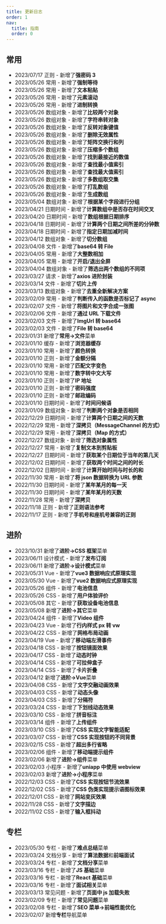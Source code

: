 ```yaml
---
title: 更新日志
order: 1
nav:
  title: 指南
  order: 0
---
```


## 常用

- 2023/07/17 正则 - 新增了**强密码 3**
- 2023/05/26 常用 - 新增了**强制等待**
- 2023/05/26 常用 - 新增了**文本粘贴**
- 2023/05/26 常用 - 新增了**元素滚动**
- 2023/05/26 常用 - 新增了**进制转换**
- 2023/05/26 数组对象 - 新增了**比较两个对象**
- 2023/05/26 数组对象 - 新增了**字符串转对象**
- 2023/05/26 数组对象 - 新增了**反转对象键值**
- 2023/05/26 数组对象 - 新增了**删除无效属性**
- 2023/05/26 数组对象 - 新增了**矩阵交换行和列**
- 2023/05/26 数组对象 - 新增了**压缩多个数组**
- 2023/05/26 数组对象 - 新增了**找到最接近的数值**
- 2023/05/26 数组对象 - 新增了**查找最小值索引**
- 2023/05/26 数组对象 - 新增了**查找最大值索引**
- 2023/05/26 数组对象 - 新增了**多数组取交集**
- 2023/05/26 数组对象 - 新增了**打乱数组**
- 2023/05/26 数组对象 - 新增了**生成数组**
- 2023/05/04 数组对象 - 新增了**根据某个字段进行分组**
- 2023/04/21 日期时间 - 新增了**计算数组中是否存在时间交叉**
- 2023/04/20 日期时间 - 新增了**数组根据日期排序**
- 2023/04/18 日期时间 - 新增了**计算两个日期之间所差的分钟数**
- 2023/04/18 日期时间 - 新增了**指定日期加减时间**
- 2023/04/12 数组对象 - 新增了**切分数组**
- 2023/04/08 文件 - 新增了**base64 转 File**
- 2023/04/05 常用 - 新增了**大整数相加**
- 2023/04/05 常用 - 新增了**开启/退出全屏**
- 2023/04/04 数组对象 - 新增了**筛选出两个数组的不同项**
- 2023/03/27 请求 - 新增了**axios 进阶封装**
- 2023/03/14 文件 - 新增了**切片上传**
- 2023/03/13 数组对象 - 新增了**去重全新解决方案**
- 2023/02/09 常用 - 新增了**判断传入的函数是否标记了 async**
- 2023/02/07 文件 - 新增了**将图片和文字合成一张图**
- 2023/02/06 文件 - 新增了**通过 URL 下载文件**
- 2023/02/03 文件 - 新增了**ImgUrl 转 base64**
- 2023/02/03 文件 - 新增了**File 转 base64**
- 2023/01/31 新增了**常用->文件**菜单
- 2023/01/10 缓存 - 新增了**浏览器缓存**
- 2023/01/10 常用 - 新增了**颜色转换**
- 2023/01/10 正则 - 新增了**金额分隔**
- 2023/01/10 常用 - 新增了**匹配文字变色**
- 2023/01/10 常用 - 新增了**数字转中文大写**
- 2023/01/10 正则 - 新增了**IP 地址**
- 2023/01/10 正则 - 新增了**密码强度**
- 2023/01/10 正则 - 新增了**邮政编码**
- 2023/01/10 日期时间 - 新增了**时间问候语**
- 2023/01/09 数组对象 - 新增了**判断两个对象是否相同**
- 2022/12/29 日期时间 - 新增了**计算两个日期之间的天数**
- 2022/12/29 常用 - 新增了**深拷贝（MessageChannel 的方式）**
- 2022/12/29 常用 - 新增了**深拷贝（Map 的方式）**
- 2022/12/27 数组对象 - 新增了**筛选对象属性**
- 2022/12/27 常用 - 新增了**复制文本到剪贴板**
- 2022/12/27 日期时间 - 新增了**获取某个日期位于当年的第几天**
- 2022/12/02 日期时间 - 新增了**获取两个时间之间的时长**
- 2022/12/02 日期时间 - 新增了**计算开始时间与时长的和**
- 2022/11/30 常用 - 新增了**将 json 数据转换为 URL 参数**
- 2022/11/30 日期时间 - 新增了**某年某月的每一天**
- 2022/11/30 日期时间 - 新增了**某年某月的天数**
- 2022/11/28 常用 - 新增了**深拷贝**
- 2022/11/18 正则 - 新增了**正则语法参考**
- 2022/11/17 正则 - 新增了**手机号和座机号兼容的正则**

## 进阶

- 2023/10/31 新增了**进阶->CSS 框架**菜单
- 2023/06/11 设计模式 - 新增了**发布订阅**
- 2023/06/11 新增了**进阶->设计模式**菜单
- 2023/05/31 Vue - 新增了**vue3 数据响应式原理实现**
- 2023/05/30 Vue - 新增了**vue2 数据响应式原理实现**
- 2023/05/26 组件 - 新增了**电池信息**
- 2023/05/26 CSS - 新增了**用户体验评价**
- 2023/05/08 其它 - 新增了**获取设备电池信息**
- 2023/05/08 新增了**进阶->其它**菜单
- 2023/04/24 组件 - 新增了**Video 组件**
- 2023/04/23 Vue - 新增了**行内样式 px 转 vw**
- 2023/04/22 CSS - 新增了**网格布局动画**
- 2023/04/19 Vue - 新增了**移动端左滑事件**
- 2023/04/18 CSS - 新增了**按钮镜面效果**
- 2023/04/17 CSS - 新增了**动态时钟**
- 2023/04/14 CSS - 新增了**可拉伸盒子**
- 2023/04/14 CSS - 新增了**卡片折叠**
- 2023/04/12 新增了**进阶->Vue**菜单
- 2023/04/08 CSS - 新增了**文字交融动画效果**
- 2023/04/03 CSS - 新增了**动态头像**
- 2023/04/03 CSS - 新增了**分隔符**
- 2023/03/24 CSS - 新增了**下划线动态效果**
- 2023/03/10 CSS - 新增了**拼音标注**
- 2023/03/14 组件 - 新增了**上传组件**
- 2023/03/10 CSS - 新增了**CSS 实现文字智能适配**
- 2023/03/07 CSS - 新增了**CSS 实现按钮的不同背景**
- 2023/02/15 CSS - 新增了**超出多行省略**
- 2023/02/06 组件 - 新增了**移动端提示组件**
- 2023/02/06 新增了**进阶->组件**菜单
- 2023/02/03 小程序 - 新增了**uniapp 中使用 webview**
- 2023/02/03 新增了**进阶->小程序**菜单
- 2022/12/03 CSS - 新增了**CSS 实现按钮节流效果**
- 2022/12/02 CSS - 新增了**CSS 伪类实现提示语图标效果**
- 2022/12/01 CSS - 新增了**网站变灰效果**
- 2022/11/28 CSS - 新增了**文字描边**
- 2022/11/02 CSS - 新增了**输入框抖动**

## 专栏

- 2023/05/30 专栏 - 新增了**难点总结**菜单
- 2023/03/24 文档分享 - 新增了**算法数据**和**前端面试**
- 2023/03/24 专栏 - 新增了**文档分享**菜单
- 2023/03/16 专栏 - 新增了**JS 基础**菜单
- 2023/03/16 专栏 - 新增了**React 基础**菜单
- 2023/03/16 专栏 - 新增了**面试相关**菜单
- 2023/03/13 常见问题 - 新增了**页面中 js 加载失败**
- 2023/02/09 专栏 - 新增了**常见问题**菜单
- 2023/02/08 专栏 - 新增了**SEO 菜单->前端性能优化**
- 2023/02/07 新增**专栏**导航菜单
